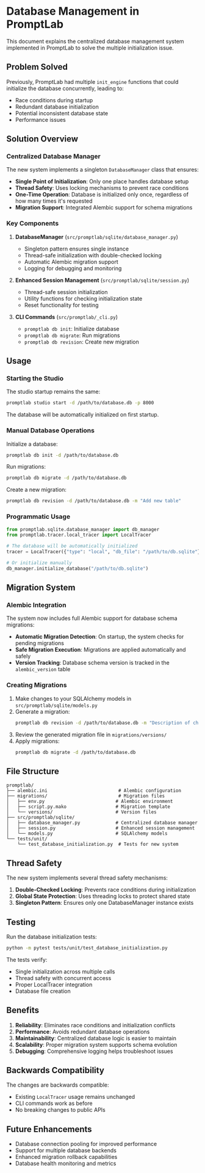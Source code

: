 # Database Management in PromptLab

This document explains the centralized database management system implemented in PromptLab to solve the multiple initialization issue.

## Problem Solved

Previously, PromptLab had multiple `init_engine` functions that could initialize the database concurrently, leading to:
- Race conditions during startup
- Redundant database initialization
- Potential inconsistent database state
- Performance issues

## Solution Overview

### Centralized Database Manager

The new system implements a singleton `DatabaseManager` class that ensures:
- **Single Point of Initialization**: Only one place handles database setup
- **Thread Safety**: Uses locking mechanisms to prevent race conditions
- **One-Time Operation**: Database is initialized only once, regardless of how many times it's requested
- **Migration Support**: Integrated Alembic support for schema migrations

### Key Components

1. **DatabaseManager** (`src/promptlab/sqlite/database_manager.py`)
   - Singleton pattern ensures single instance
   - Thread-safe initialization with double-checked locking
   - Automatic Alembic migration support
   - Logging for debugging and monitoring

2. **Enhanced Session Management** (`src/promptlab/sqlite/session.py`)
   - Thread-safe session initialization
   - Utility functions for checking initialization state
   - Reset functionality for testing

3. **CLI Commands** (`src/promptlab/_cli.py`)
   - `promptlab db init`: Initialize database
   - `promptlab db migrate`: Run migrations
   - `promptlab db revision`: Create new migration

## Usage

### Starting the Studio

The studio startup remains the same:
```bash
promptlab studio start -d /path/to/database.db -p 8000
```

The database will be automatically initialized on first startup.

### Manual Database Operations

Initialize a database:
```bash
promptlab db init -d /path/to/database.db
```

Run migrations:
```bash
promptlab db migrate -d /path/to/database.db
```

Create a new migration:
```bash
promptlab db revision -d /path/to/database.db -m "Add new table"
```

### Programmatic Usage

```python
from promptlab.sqlite.database_manager import db_manager
from promptlab.tracer.local_tracer import LocalTracer

# The database will be automatically initialized
tracer = LocalTracer({"type": "local", "db_file": "/path/to/db.sqlite"})

# Or initialize manually
db_manager.initialize_database("/path/to/db.sqlite")
```

## Migration System

### Alembic Integration

The system now includes full Alembic support for database schema migrations:

- **Automatic Migration Detection**: On startup, the system checks for pending migrations
- **Safe Migration Execution**: Migrations are applied automatically and safely
- **Version Tracking**: Database schema version is tracked in the `alembic_version` table

### Creating Migrations

1. Make changes to your SQLAlchemy models in `src/promptlab/sqlite/models.py`
2. Generate a migration:
   ```bash
   promptlab db revision -d /path/to/database.db -m "Description of changes"
   ```
3. Review the generated migration file in `migrations/versions/`
4. Apply migrations:
   ```bash
   promptlab db migrate -d /path/to/database.db
   ```

## File Structure

```
promptlab/
├── alembic.ini                          # Alembic configuration
├── migrations/                          # Migration files
│   ├── env.py                          # Alembic environment
│   ├── script.py.mako                  # Migration template
│   └── versions/                       # Version files
├── src/promptlab/sqlite/
│   ├── database_manager.py             # Centralized database manager
│   ├── session.py                      # Enhanced session management
│   └── models.py                       # SQLAlchemy models
└── tests/unit/
    └── test_database_initialization.py  # Tests for new system
```

## Thread Safety

The new system implements several thread safety mechanisms:

1. **Double-Checked Locking**: Prevents race conditions during initialization
2. **Global State Protection**: Uses threading locks to protect shared state
3. **Singleton Pattern**: Ensures only one DatabaseManager instance exists

## Testing

Run the database initialization tests:
```bash
python -m pytest tests/unit/test_database_initialization.py
```

The tests verify:
- Single initialization across multiple calls
- Thread safety with concurrent access
- Proper LocalTracer integration
- Database file creation

## Benefits

1. **Reliability**: Eliminates race conditions and initialization conflicts
2. **Performance**: Avoids redundant database operations
3. **Maintainability**: Centralized database logic is easier to maintain
4. **Scalability**: Proper migration system supports schema evolution
5. **Debugging**: Comprehensive logging helps troubleshoot issues

## Backwards Compatibility

The changes are backwards compatible:
- Existing `LocalTracer` usage remains unchanged
- CLI commands work as before
- No breaking changes to public APIs

## Future Enhancements

- Database connection pooling for improved performance
- Support for multiple database backends
- Enhanced migration rollback capabilities
- Database health monitoring and metrics
